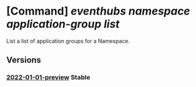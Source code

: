 # [Command] _eventhubs namespace application-group list_

List a list of application groups for a Namespace.

## Versions

### [2022-01-01-preview](/Resources/mgmt-plane/L3N1YnNjcmlwdGlvbnMve30vcmVzb3VyY2Vncm91cHMve30vcHJvdmlkZXJzL21pY3Jvc29mdC5ldmVudGh1Yi9uYW1lc3BhY2VzL3t9L2FwcGxpY2F0aW9uZ3JvdXBz/2022-01-01-preview.xml) **Stable**

<!-- mgmt-plane /subscriptions/{}/resourcegroups/{}/providers/microsoft.eventhub/namespaces/{}/applicationgroups 2022-01-01-preview -->
